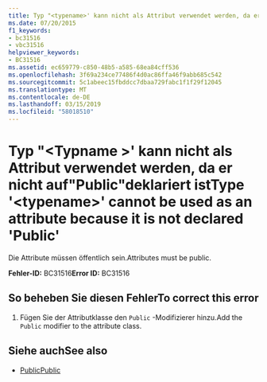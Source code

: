 ```yaml
---
title: Typ "<typename>' kann nicht als Attribut verwendet werden, da er nicht auf"Public"deklariert ist
ms.date: 07/20/2015
f1_keywords:
- bc31516
- vbc31516
helpviewer_keywords:
- BC31516
ms.assetid: ec659779-c850-48b5-a585-68ea84cff536
ms.openlocfilehash: 3f69a234ce77486f4d0ac86ffa46f9abb685c542
ms.sourcegitcommit: 5c1abeec15fbddcc7dbaa729fabc1f1f29f12045
ms.translationtype: MT
ms.contentlocale: de-DE
ms.lasthandoff: 03/15/2019
ms.locfileid: "58018510"
---
```

# <a name="type-typename-cannot-be-used-as-an-attribute-because-it-is-not-declared-public"></a><span data-ttu-id="440c7-102">Typ "\<Typname >' kann nicht als Attribut verwendet werden, da er nicht auf"Public"deklariert ist</span><span class="sxs-lookup"><span data-stu-id="440c7-102">Type '\<typename>' cannot be used as an attribute because it is not declared 'Public'</span></span>
<span data-ttu-id="440c7-103">Die Attribute müssen öffentlich sein.</span><span class="sxs-lookup"><span data-stu-id="440c7-103">Attributes must be public.</span></span>  
  
 <span data-ttu-id="440c7-104">**Fehler-ID:** BC31516</span><span class="sxs-lookup"><span data-stu-id="440c7-104">**Error ID:** BC31516</span></span>  
  
## <a name="to-correct-this-error"></a><span data-ttu-id="440c7-105">So beheben Sie diesen Fehler</span><span class="sxs-lookup"><span data-stu-id="440c7-105">To correct this error</span></span>  
  
1.  <span data-ttu-id="440c7-106">Fügen Sie der Attributklasse den `Public` -Modifizierer hinzu.</span><span class="sxs-lookup"><span data-stu-id="440c7-106">Add the `Public` modifier to the attribute class.</span></span>  
  
## <a name="see-also"></a><span data-ttu-id="440c7-107">Siehe auch</span><span class="sxs-lookup"><span data-stu-id="440c7-107">See also</span></span>

- [<span data-ttu-id="440c7-108">Public</span><span class="sxs-lookup"><span data-stu-id="440c7-108">Public</span></span>](../../visual-basic/language-reference/modifiers/public.md)
